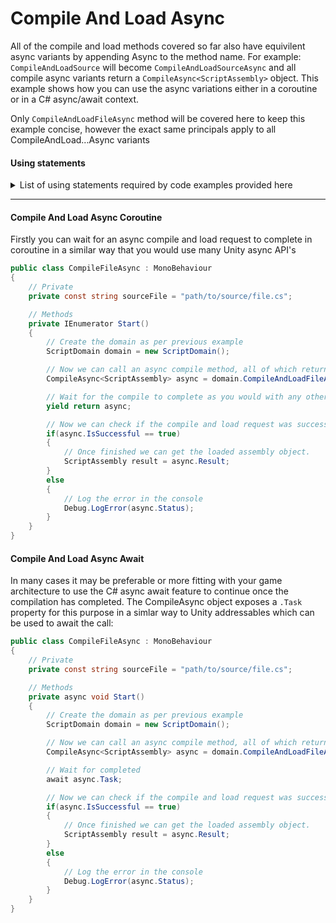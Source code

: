 # Compile And Load Async

All of the compile and load methods covered so far also have equivilent async variants by appending Async to the method name. For example: `CompileAndLoadSource` will become `CompileAndLoadSourceAsync` and all compile async variants return a `CompileAsync<ScriptAssembly>` object. This example shows how you can use the async variations either in a coroutine or in a C# async/await context.

Only `CompileAndLoadFileAsync` method will be covered here to keep this example concise, however the exact same principals apply to all CompileAndLoad...Async variants

#### Using statements
<details>
  <summary>List of using statements required by code examples provided here</summary>

```cs
using RoslynCSharp;
using System.Collections;
using System.Linq;
using UnityEngine;
```
</details>

---

#### Compile And Load Async Coroutine
Firstly you can wait for an async compile and load request to complete in coroutine in a similar way that you would use many Unity async API's
```cs
public class CompileFileAsync : MonoBehaviour
{
    // Private
    private const string sourceFile = "path/to/source/file.cs";

    // Methods
    private IEnumerator Start()
    {
        // Create the domain as per previous example
        ScriptDomain domain = new ScriptDomain();

        // Now we can call an async compile method, all of which return a CompileAsync object
        CompileAsync<ScriptAssembly> async = domain.CompileAndLoadFileAsync(sourceFile);

        // Wait for the compile to complete as you would with any other Unity async API call.
        yield return async;

        // Now we can check if the compile and load request was successful
        if(async.IsSuccessful == true)
        {
            // Once finished we can get the loaded assembly object.
            ScriptAssembly result = async.Result;
        }
        else
        {
            // Log the error in the console
            Debug.LogError(async.Status);
        }
    }
}
```

#### Compile And Load Async Await
In many cases it may be preferable or more fitting with your game architecture to use the C# async await feature to continue once the compilation has completed.
The CompileAsync object exposes a `.Task` property for this purpose in a simlar way to Unity addressables which can be used to await the call:
```cs
public class CompileFileAsync : MonoBehaviour
{
    // Private
    private const string sourceFile = "path/to/source/file.cs";

    // Methods
    private async void Start()
    {
        // Create the domain as per previous example
        ScriptDomain domain = new ScriptDomain();

        // Now we can call an async compile method, all of which return a CompileAsync object
        CompileAsync<ScriptAssembly> async = domain.CompileAndLoadFileAsync(sourceFile);

        // Wait for completed
        await async.Task;

        // Now we can check if the compile and load request was successful
        if(async.IsSuccessful == true)
        {
            // Once finished we can get the loaded assembly object.
            ScriptAssembly result = async.Result;
        }
        else
        {
            // Log the error in the console
            Debug.LogError(async.Status);
        }
    }
}
```

